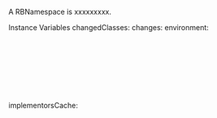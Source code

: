 A RBNamespace is xxxxxxxxx.Instance Variables	changedClasses:		<Object>	changes:		<Object>	environment:		<Object>	implementorsCache:		<Object>	newClasses:		<Object>	removedClasses:		<Object>	rootClasses:		<Object>	sendersCache:		<Object>changedClasses	- xxxxxchanges	- xxxxxenvironment	- xxxxximplementorsCache	- xxxxxnewClasses	- xxxxxremovedClasses	- xxxxxrootClasses	- xxxxxsendersCache	- xxxxx